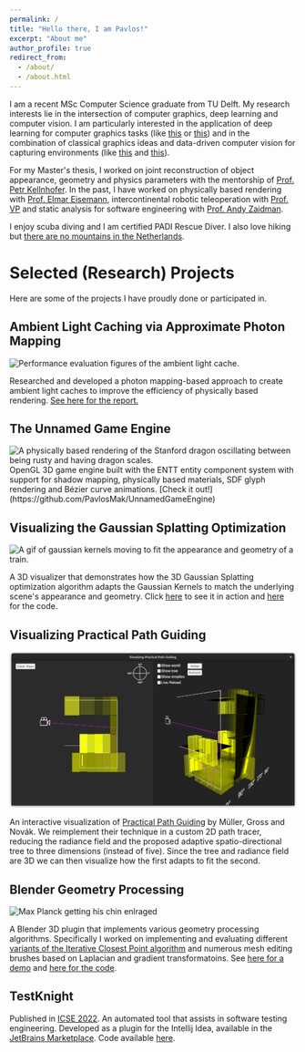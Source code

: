 ```yaml
---
permalink: /
title: "Hello there, I am Pavlos!"
excerpt: "About me"
author_profile: true
redirect_from: 
  - /about/
  - /about.html
---
```


I am a recent MSc Computer Science graduate from TU Delft. My research interests lie in the intersection of computer graphics, deep learning and computer vision. I am particularly interested in the application of deep learning for computer graphics tasks (like [this](https://arxiv.org/abs/2105.12319) or [this](https://research.nvidia.com/publication/2021-06_real-time-neural-radiance-caching-path-tracing)) and in the combination of classical graphics ideas and data-driven computer vision for capturing environments (like [this](https://repo-sam.inria.fr/fungraph/3d-gaussian-splatting/) and [this](https://alexyu.net/plenoxels/)).

For my Master's thesis, I worked on joint reconstruction of object appearance, geometry and physics parameters with the mentorship of [Prof. Petr Kellnhofer](https://kellnhofer.xyz/). In the past, I have worked on physically based rendering with [Prof. Elmar Eisemann](https://graphics.tudelft.nl/~eisemann/), intercontinental robotic teleoperation with [Prof. VP](https://www.google.com/search?channel=fs&client=ubuntu&q=vp+tu+delft) and static analysis for software engineering with [Prof. Andy Zaidman](https://azaidman.github.io/).

I enjoy scuba diving and I am certified PADI Rescue Diver. I also love hiking but [there are no mountains in the Netherlands](https://en.wikipedia.org/wiki/Vaalserberg).

# Selected (Research) Projects
Here are some of the projects I have proudly done or participated in.

## Ambient Light Caching via Approximate Photon Mapping
<img src="images/projects/teaser.png" alt="Performance evaluation figures of the ambient light cache.">

Researched and developed a photon mapping-based approach to create
ambient light caches to improve the efficiency of physically based
rendering. [See here for the report.](https://repository.tudelft.nl/islandora/object/uuid:03cc13a5-d0c5-4a45-81fe-f98cd68361a4?collection=education)

## The Unnamed Game Engine
<img src="images/projects/oscillating_dragon.gif" alt="A physically based rendering of the Stanford dragon oscillating between being rusty and having dragon scales.">
OpenGL 3D game engine built with the ENTT entity component
system with support for shadow mapping, physically based materials,
SDF glyph rendering and Bézier curve animations. [Check it out!](https://github.com/PavlosMak/UnnamedGameEngine)

## Visualizing the Gaussian Splatting Optimization
<img src="images/projects/gaussian_optimization.gif" alt="A gif of gaussian kernels moving to fit the appearance and geometry of a train.">

A 3D visualizer that demonstrates how the 3D Gaussian Splatting optimization algorithm adapts the Gaussian Kernels to match the underlying scene's appearance and geometry. Click [here](https://www.youtube.com/watch?v=CgAXgjUcurc) to see it in action and [here](https://github.com/PavlosMak/Gaussians-Optimization-Viewer) for the code.


## Visualizing Practical Path Guiding
<img src="images/projects/practical.png" alt="A visualization of how the spatio-directional adaptive tree from practical path guiding fits a 3D radiance field.">

An interactive visualization of [Practical Path Guiding](https://studios.disneyresearch.com/wp-content/uploads/2019/03/Practical-Path-Guiding-for-Efficient-Light-Transport-Simulation.pdf) by Müller, Gross and Novák. We reimplement their technique in a custom 2D path tracer, reducing the radiance field and the proposed adaptive spatio-directional tree to three dimensions (instead of five). Since the tree and radiance field are 3D we can then visualize how the first adapts to fit the second. 


## Blender Geometry Processing
<img src="images/projects/max.png" alt="Max Planck getting his chin enlraged">

A Blender 3D plugin that implements various geometry processing algorithms. Specifically I worked on implementing and evaluating different [variants of the Iterative Closest Point algorithm](https://ieeexplore.ieee.org/abstract/document/924423) and numerous mesh editing brushes based on Laplacian and gradient transformatoins. See [here for a demo](https://www.youtube.com/watch?v=GvlJ_SaGOhw) and [here for the code](https://github.com/Jorgeromeu/blender-geometry-processing).

## TestKnight
Published in [ICSE 2022](https://dl.acm.org/doi/abs/10.1145/3510454.3517052). An automated tool that assists in software testing engineering. Developed as a plugin for the Intellij Idea, available in the [JetBrains Marketplace](https://plugins.jetbrains.com/plugin/17072-testknight). Code available [here](https://github.com/SERG-Delft/testknight).